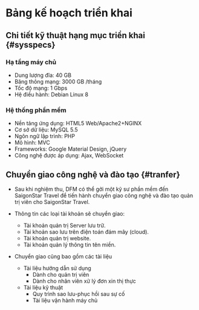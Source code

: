 # Bảng kế hoạch triển khai

## Chi tiết kỹ thuật hạng mục triển khai {#sysspecs}

### Hạ tầng máy chủ 

* Dung lượng đĩa: 40 GB
* Băng thông mạng: 3000 GB /tháng
* Tốc độ mạng: 1 Gbps
* Hệ điều hành: Debian Linux 8

### Hệ thống phần mềm

* Nền tảng ứng dụng: HTML5 Web/Apache2+NGINX
* Cơ sở dữ liệu: MySQL 5.5
* Ngôn ngữ lập trình: PHP
* Mô hình: MVC
* Frameworks: Google Material Design, jQuery
* Công nghệ được áp dụng: Ajax, WebSocket

## Chuyển giao công nghệ và đào tạo {#tranfer}

* Sau khi nghiệm thu, DFM có thể gởi một kỹ sư phần mềm đến SaigonStar Travel để tiến hành chuyển giao công nghệ và đào tạo quản trị viên cho SaigonStar Travel.
* Thông tin các loại tài khoản sẽ chuyển giao:
    * Tài khoản quản trị Server lưu trữ.
    * Tài khoản sao lưu trên điện toán đám mây (cloud).
    * Tài khoản quản trị website.
    * Tài khoản quản lý thông tin tên miền.

* Chuyển giao cũng bao gồm các tài liệu
    * Tài liệu hướng dẫn sử dụng
        * Dành cho quản trị viên
        * Dành cho nhân viên xử lý đơn xin thị thực
    * Tài liệu kỹ thuật
        * Quy trình sao lưu-phục hồi sau sự cố
        * Tài liệu vận hành máy chủ


